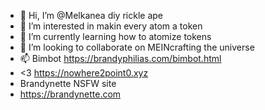 - 👋 Hi, I’m @Melkanea diy rickle ape
- 👀 I’m interested in makin every atom a token
- 🌱 I’m currently learning how to atomize tokens
- 💞️ I’m looking to collaborate on MEINcrafting the universe
- 📫 Bimbot https://brandyphilias.com/bimbot.html
-  <3 https://nowhere2point0.xyz
-  Brandynette NSFW site
-  https://brandynette.com

<!---
Bimbot is a ✨ special ✨ repository because its `README.md` (this file) appears on your GitHub profile.
You can click the Preview link to take a look at your changes.
--->
